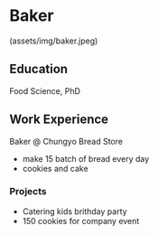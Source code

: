 # Baker
(assets/img/baker.jpeg)

## Education
Food Science, PhD

## Work Experience
Baker @ Chungyo Bread Store
- make 15 batch of bread every day
- cookies and cake

### Projects
- Catering kids brithday party
- 150 cookies for company event
